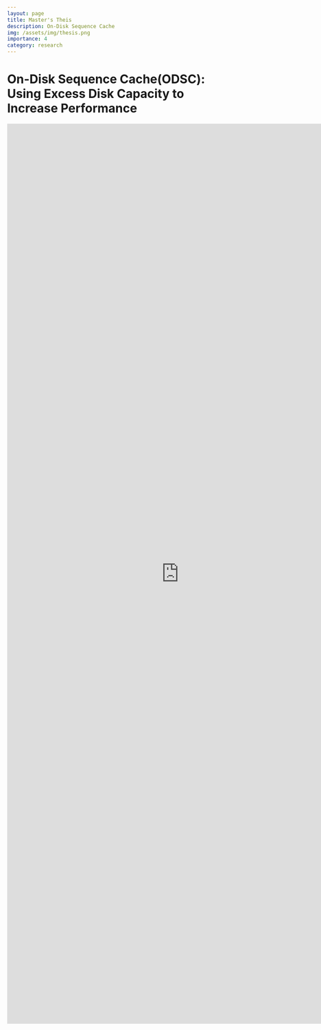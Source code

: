 ```yaml
---
layout: page
title: Master's Theis
description: On-Disk Sequence Cache
img: /assets/img/thesis.png
importance: 4
category: research
---
```


# On-Disk Sequence Cache(ODSC): Using Excess Disk Capacity to Increase Performance

<embed src="https://scholarsarchive.byu.edu/cgi/viewcontent.cgi?article=1771&context=etd" width="800px" height="2100px" />